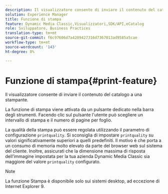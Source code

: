 ```yaml
---
description: Il visualizzatore consente di inviare il contenuto del catalogo a una stampante.
solution: Experience Manager
title: Funzione di stampa
feature: Dynamic Media Classic,Visualizzatori,SDK/API,eCatalog
role: Sviluppatore, Business Practices
translation-type: tm+mt
source-git-commit: f6c97606d7a4209427316d7367013ad9585a5cae
workflow-type: tm+mt
source-wordcount: '143'
ht-degree: 0%

---
```



# Funzione di stampa{#print-feature}

Il visualizzatore consente di inviare il contenuto del catalogo a una stampante.

La funzione di stampa viene attivata da un pulsante dedicato nella barra degli strumenti. Facendo clic sul pulsante l&#39;utente può scegliere un intervallo di stampa e il numero di pagine per foglio.

La qualità della stampa può essere regolata utilizzando il parametro di configurazione `printquality`. Si sconsiglia di impostare `printquality` su valori significativamente superiori a quelli predefiniti. Il motivo è che porta a un consumo di memoria molto elevato da parte del browser web sul sistema del cliente. Inoltre, assicurati che la dimensione massima di risposta dell’immagine impostata per la tua azienda Dynamic Media Classic sia maggiore del valore `printquality` configurato.

>[!NOTE]
>
>La funzione Stampa è disponibile solo sui sistemi desktop, ad eccezione di Internet Explorer 9.

